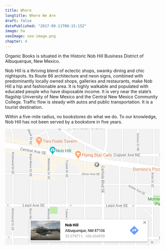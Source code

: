 ```yaml
---
title: Where
longtitle: Where We Are
draft: false
datePublished: "2017-09-11T08:15:15Z"
image: ha
seoImage: seo-image.png
chapter: 4
---
```


Organic Books is situated in the Historic Nob Hill Business District of Albuquerque, New Mexico.

Nob Hill is a thriving blend of eclectic shops, swanky dining and chic nightspots. Its Route 66 architecture and neon signs, combined with predominantly locally owned shops, galleries and restaurants, make Nob Hill a hip and fashionable area. It is highly walkable and populated with educated people who have disposable income. It is very near the state’s flagship University of New Mexico and the Central New Mexico Community College. Traffic flow is steady with autos and public transportation. It is a tourist destination.  

Within a five-mile radius, no bookstores do what we do. To our knowledge, Nob Hill has not been served by a bookstore in five years.

![a map of our location](ogb-map.png)
